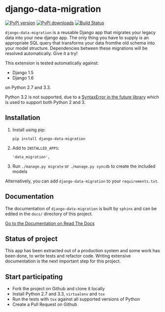 django-data-migration
=====================
[![PyPi version](https://pypip.in/v/django-data-migration/badge.png)](https://crate.io/packages/django-data-migration/)
[![PyPi downloads](https://pypip.in/d/django-data-migrtion/badge.png)](https://crate.io/packages/django-data-migration/)
[![Build Status](https://travis-ci.org/pboehm/django-data-migration.png?branch=master)](https://travis-ci.org/pboehm/django-data-migration)

`django-data-migration` is a reusable Django app that migrates your legacy data
into your new django app. The only thing you have to supply is an appropriate
SQL query that transforms your data fromthe old schema into your model
structure. Dependencies between these migrations will be resolved
automatically. Give it a try!

This extension is tested automatically against:

* Django 1.5
* Django 1.6

on Python 2.7 and 3.3.

Python 3.2 is not supported, due to a [SyntaxError in the
future library](https://github.com/PythonCharmers/python-future/issues/29)
which is used to support both Python 2 and 3.

## Installation

1. Install using pip:

    ```
    pip install django-data-migration
    ```

2. Add to `INSTALLED_APPS`:

    ```
    'data_migration',
    ```

3. Run `./manage.py migrate` or `./manage.py syncdb` to create the included
   models

Alternatively, you can add `django-data-migration` to your `requirements.txt`.

## Documentation

The documentation of `django-data-migration` is built by `sphinx` and can be
edited in the `docs/` directory of this project.

[Go to the Documentation on Read The Docs](http://django-data-migration.readthedocs.org/en/latest/)

## Status of project

This app has been extracted out of a production system and some work has been
done, to write tests and refactor code. Writing extensive documentation is the
next important step for this project.

## Start participating

* Fork the project on Github and clone it locally
* Install Python 2.7 and 3.3, `virtualenv` and `tox`
* Run the tests with `tox` against all supported versions of Python
* Create a Pull Request on Github
